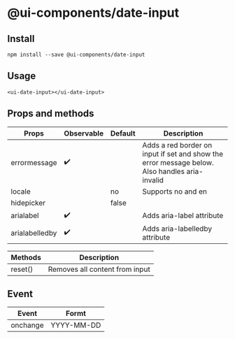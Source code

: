 # @ui-components/date-input

## Install

```
npm install --save @ui-components/date-input
```

## Usage

```
<ui-date-input></ui-date-input>
```

## Props and methods

| Props          | Observable         | Default | Description                                                                                   |
| -------------- | ------------------ | ------- | --------------------------------------------------------------------------------------------- |
| errormessage   | :heavy_check_mark: |         | Adds a red border on input if set and show the error message below. Also handles aria-invalid |
| locale         |                    | no      | Supports no and en                                                                            |
| hidepicker     |                    | false   |                                                                                               |
| arialabel      | :heavy_check_mark: |         | Adds aria-label attribute                                                                     |
| arialabelledby | :heavy_check_mark: |         | Adds aria-labelledby attribute                                                                |

| Methods | Description                    |
| ------- | ------------------------------ |
| reset() | Removes all content from input |

## Event

| Event    | Formt      |
| -------- | ---------- |
| onchange | YYYY-MM-DD |
